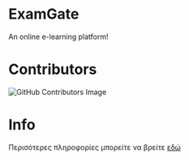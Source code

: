 # ExamGate
An online e-learning platform!

# Contributors
![GitHub Contributors Image](https://contrib.rocks/image?repo=Thanasis-Traitsis/ADOPSE_22)
# Info
Περισότερες πληροφορίες μπορείτε να βρείτε [εδώ](https://github.com/Thanasis-Traitsis/ADOPSE_22/wiki)
